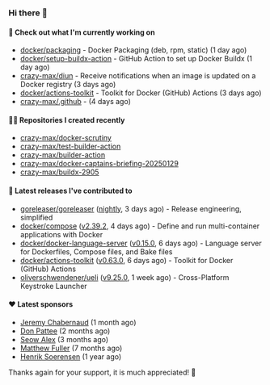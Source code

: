 ### Hi there 👋

#### 👷 Check out what I'm currently working on

- [docker/packaging](https://github.com/docker/packaging) - Docker Packaging (deb, rpm, static) (1 day ago)
- [docker/setup-buildx-action](https://github.com/docker/setup-buildx-action) - GitHub Action to set up Docker Buildx (1 day ago)
- [crazy-max/diun](https://github.com/crazy-max/diun) - Receive notifications when an image is updated on a Docker registry (3 days ago)
- [docker/actions-toolkit](https://github.com/docker/actions-toolkit) - Toolkit for Docker (GitHub) Actions (3 days ago)
- [crazy-max/.github](https://github.com/crazy-max/.github) -  (4 days ago)

#### 👨‍💻 Repositories I created recently

- [crazy-max/docker-scrutiny](https://github.com/crazy-max/docker-scrutiny)
- [crazy-max/test-builder-action](https://github.com/crazy-max/test-builder-action)
- [crazy-max/builder-action](https://github.com/crazy-max/builder-action)
- [crazy-max/docker-captains-briefing-20250129](https://github.com/crazy-max/docker-captains-briefing-20250129)
- [crazy-max/buildx-2905](https://github.com/crazy-max/buildx-2905)

#### 🚀 Latest releases I've contributed to

- [goreleaser/goreleaser](https://github.com/goreleaser/goreleaser) ([nightly](https://github.com/goreleaser/goreleaser/releases/tag/nightly), 3 days ago) - Release engineering, simplified
- [docker/compose](https://github.com/docker/compose) ([v2.39.2](https://github.com/docker/compose/releases/tag/v2.39.2), 4 days ago) - Define and run multi-container applications with Docker
- [docker/docker-language-server](https://github.com/docker/docker-language-server) ([v0.15.0](https://github.com/docker/docker-language-server/releases/tag/v0.15.0), 6 days ago) - Language server for Dockerfiles, Compose files, and Bake files
- [docker/actions-toolkit](https://github.com/docker/actions-toolkit) ([v0.63.0](https://github.com/docker/actions-toolkit/releases/tag/v0.63.0), 6 days ago) - Toolkit for Docker (GitHub) Actions
- [oliverschwendener/ueli](https://github.com/oliverschwendener/ueli) ([v9.25.0](https://github.com/oliverschwendener/ueli/releases/tag/v9.25.0), 1 week ago) - Cross-Platform Keystroke Launcher

#### ❤️ Latest sponsors
- [Jeremy Chabernaud](https://github.com/djerfy) (1 month ago)
- [Don Pattee](https://github.com/DPattee) (2 months ago)
- [Seow Alex](https://github.com/seowalex) (3 months ago)
- [Matthew Fuller](https://github.com/mathematics333) (7 months ago)
- [Henrik Soerensen](https://github.com/hsoerensen) (1 year ago)

Thanks again for your support, it is much appreciated! 🙏
